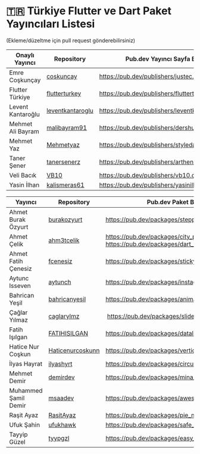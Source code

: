 # 🇹🇷 Türkiye Flutter ve Dart Paket Yayıncıları Listesi

(Ekleme/düzeltme için pull request gönderebilirsiniz)

Onaylı Yayıncı | Repository | Pub.dev Yayıncı Sayfa Bağlantısı
--- | --- | --- 
Emre Coşkunçay| [coskuncay](https://github.com/coskuncay)| https://pub.dev/publishers/justec.dev/packages
Flutter Türkiye | [flutterturkey](https://github.com/flutterturkey) | https://pub.dev/publishers/flutterturkiye.org/
Levent Kantaroğlu | [leventkantaroglu](https://github.com/leventkantaroglu) | https://pub.dev/publishers/leventkantaroglu.com/
Mehmet Ali Bayram | [malibayram91](https://github.com/malibayram91) | https://pub.dev/publishers/dershub.com/
Mehmet Yaz | [Mehmetyaz](https://github.com/Mehmetyaz) | https://pub.dev/publishers/styledart.dev/packages
Taner Şener | [tanersenerz](https://github.com/tanersenerz)  | https://pub.dev/publishers/arthenica.com/
Veli Bacık | [VB10](https://github.com/VB10) | https://pub.dev/publishers/vb10.dev/
Yasin İlhan | [kalismeras61](github.com/kalismeras61/) | https://pub.dev/publishers/yasinilhan.com/packages

Yayıncı | Repository |Pub.dev Paket Bağlantısı
--- | --- | --- 
Ahmet Burak Özyurt | [burakozyurt](https://github.com/burakozyurt/) | https://pub.dev/packages/stepper_counter_swipe
Ahmet Çelik | [ahm3tcelik](https://github.com/ahm3tcelik) | https://pub.dev/packages/city_picker_from_map https://pub.dev/packages/dart_writer
Ahmet Fatih Çenesiz | [fcenesiz](https://github.com/fcenesiz) | https://pub.dev/packages/sticky_grid_view
Aytunc Isseven |[aytunch](https://github.com/aytunch) | https://pub.dev/packages/instagram_video_story_share
Bahrican Yeşil | [bahricanyesil](https://github.com/bahricanyesil/) | https://pub.dev/packages/animated_login
Çağlar Yılmaz | [caglarylmz](https://github.com/caglarylmz) | https://pub.dev/packages/slide_digital_clock
Fatih Işılgan | [FATIHISILGAN](https://github.com/FATIHISILGAN/) | https://pub.dev/packages/datalib
Hatice Nur Coşkun | [Haticenurcoskunn](https://github.com/Haticenurcoskunn/) | https://pub.dev/packages/vertical_listtile
İlyas Hayrat | [ilyashyrt](https://github.com/ilyashyrt) | https://pub.dev/packages/circular_textfield 
Mehmet Demir | [demirdev](https://github.com/demirdev) | https://pub.dev/packages/mina_reader
Muhammed Şamil Demir | [msaadev](https://github.com/msaadev) | https://pub.dev/packages/awesome_stepper
Raşit Ayaz | [RasitAyaz](https://github.com/RasitAyaz) | https://pub.dev/packages/pie_menu
Ufuk Şahin | [ufukhawk](https://github.com/ufukhawk) | https://pub.dev/packages/safe_device
Tayyip Güzel | [tyypgzl](https://github.com/tyypgzl) | https://pub.dev/packages/easy_onboard


